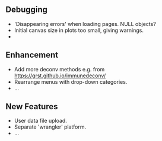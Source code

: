 ## Debugging
- 'Disappearing errors' when loading pages. NULL objects?
- Initial canvas size in plots too small, giving warnings.
- 

## Enhancement
- Add more deconv methods e.g. from https://grst.github.io/immunedeconv/
- Rearrange menus with drop-down categories.
- ...


## New Features
- User data file upload.
- Separate 'wrangler' platform.
- ...
